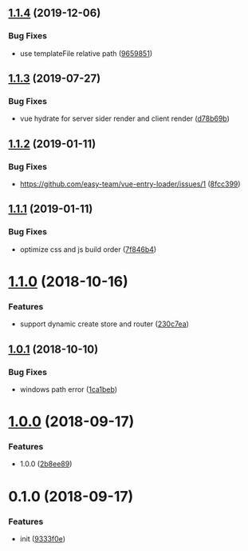 ## [1.1.4](https://github.com/hubcarl/vue-entry-loader/compare/1.1.3...1.1.4) (2019-12-06)


### Bug Fixes

* use templateFile relative path ([9659851](https://github.com/hubcarl/vue-entry-loader/commit/9659851))



## [1.1.3](https://github.com/hubcarl/vue-entry-loader/compare/1.1.2...1.1.3) (2019-07-27)


### Bug Fixes

* vue hydrate for server sider render and client render ([d78b69b](https://github.com/hubcarl/vue-entry-loader/commit/d78b69b))



<a name="1.1.2"></a>
## [1.1.2](https://github.com/hubcarl/vue-entry-loader/compare/1.1.1...1.1.2) (2019-01-11)


### Bug Fixes

* https://github.com/easy-team/vue-entry-loader/issues/1 ([8fcc399](https://github.com/hubcarl/vue-entry-loader/commit/8fcc399))



<a name="1.1.1"></a>
## [1.1.1](https://github.com/hubcarl/vue-entry-loader/compare/1.1.0...1.1.1) (2019-01-11)


### Bug Fixes

* optimize css and js build order ([7f846b4](https://github.com/hubcarl/vue-entry-loader/commit/7f846b4))



<a name="1.1.0"></a>
# [1.1.0](https://github.com/hubcarl/vue-entry-loader/compare/1.0.1...1.1.0) (2018-10-16)


### Features

* support dynamic create store and router ([230c7ea](https://github.com/hubcarl/vue-entry-loader/commit/230c7ea))



<a name="1.0.1"></a>
## [1.0.1](https://github.com/hubcarl/vue-entry-loader/compare/1.0.0...1.0.1) (2018-10-10)


### Bug Fixes

* windows path error ([1ca1beb](https://github.com/hubcarl/vue-entry-loader/commit/1ca1beb))



<a name="1.0.0"></a>
# [1.0.0](https://github.com/hubcarl/vue-entry-loader/compare/0.1.0...1.0.0) (2018-09-17)


### Features

* 1.0.0 ([2b8ee89](https://github.com/hubcarl/vue-entry-loader/commit/2b8ee89))



<a name="0.1.0"></a>
# 0.1.0 (2018-09-17)


### Features

* init ([9333f0e](https://github.com/hubcarl/vue-entry-loader/commit/9333f0e))



